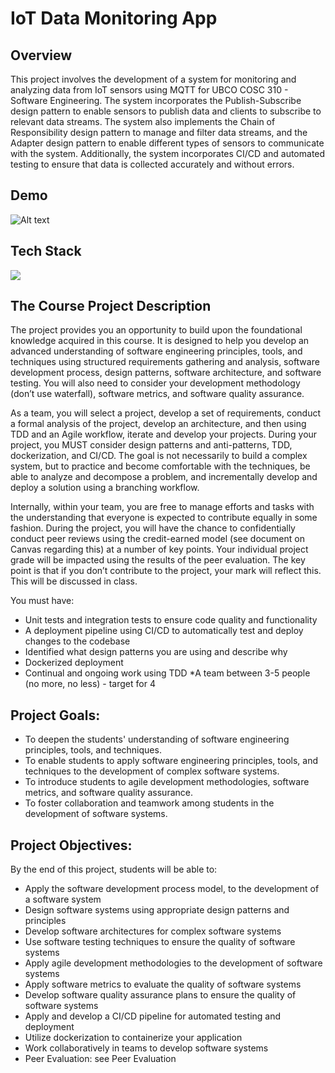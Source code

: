 # IoT Data Monitoring App

## Overview
This project involves the development of a system for monitoring and analyzing data from IoT sensors using MQTT for UBCO COSC 310 - Software Engineering. The system incorporates the Publish-Subscribe design pattern to enable sensors to publish data and clients to subscribe to relevant data streams. The system also implements the Chain of Responsibility design pattern to manage and filter data streams, and the Adapter design pattern to enable different types of sensors to communicate with the system. Additionally, the system incorporates CI/CD and automated testing to ensure that data is collected accurately and without errors. 

## Demo

![Alt text](IoTdemo.gif)

## Tech Stack
![](https://skills.thijs.gg/icons?i=django,javascript)

## The Course Project Description

The project provides you an opportunity to build upon the foundational knowledge acquired in this course. It is designed to help you develop an advanced understanding of software engineering principles, tools, and techniques using structured requirements gathering and analysis, software development process, design patterns, software architecture, and software testing. You will also need to consider your development methodology (don’t use waterfall), software metrics, and software quality assurance.

As a team, you will select a project, develop a set of requirements, conduct a formal analysis of the project, develop an architecture, and then using TDD and an Agile workflow, iterate and develop your projects. During your project, you MUST consider design patterns and anti-patterns, TDD, dockerization, and CI/CD. The goal is not necessarily to build a complex system, but to practice and become comfortable with the techniques, be able to analyze and decompose a problem, and incrementally develop and deploy a solution using a branching workflow.

Internally, within your team, you are free to manage efforts and tasks with the understanding that everyone is expected to contribute equally in some fashion. During the project, you will have the chance to confidentially conduct peer reviews using the credit-earned model (see document on Canvas regarding this) at a number of key points. Your individual project grade will be impacted using the results of the peer evaluation. The key point is that if you don’t contribute to the project, your mark will reflect this. This will be discussed in class.

You must have:

- Unit tests and integration tests to ensure code quality and functionality
- A deployment pipeline using CI/CD to automatically test and deploy changes to the codebase
- Identified what design patterns you are using and describe why
- Dockerized deployment
- Continual and ongoing work using TDD
  \*A team between 3-5 people (no more, no less) - target for 4

## Project Goals:

- To deepen the students' understanding of software engineering principles, tools, and techniques.
- To enable students to apply software engineering principles, tools, and techniques to the development of complex software systems.
- To introduce students to agile development methodologies, software metrics, and software quality assurance.
- To foster collaboration and teamwork among students in the development of software systems.

## Project Objectives:

By the end of this project, students will be able to:

- Apply the software development process model, to the development of a software system
- Design software systems using appropriate design patterns and principles
- Develop software architectures for complex software systems
- Use software testing techniques to ensure the quality of software systems
- Apply agile development methodologies to the development of software systems
- Apply software metrics to evaluate the quality of software systems
- Develop software quality assurance plans to ensure the quality of software systems
- Apply and develop a CI/CD pipeline for automated testing and deployment
- Utilize dockerization to containerize your application
- Work collaboratively in teams to develop software systems
- Peer Evaluation: see Peer Evaluation

